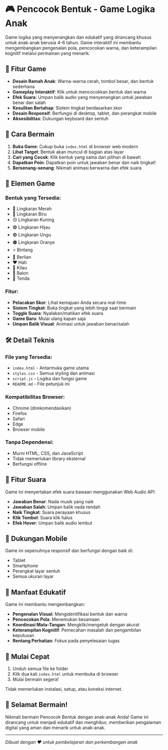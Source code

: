 # 🎮 Pencocok Bentuk - Game Logika Anak

Game logika yang menyenangkan dan edukatif yang dirancang khusus untuk anak-anak berusia 4-6 tahun. Game interaktif ini membantu mengembangkan pengenalan pola, pencocokan warna, dan keterampilan kognitif melalui permainan yang menarik.

## 🎯 Fitur Game

- **Desain Ramah Anak**: Warna-warna cerah, tombol besar, dan bentuk sederhana
- **Gameplay Interaktif**: Klik untuk mencocokkan bentuk dan warna
- **Efek Suara**: Umpan balik audio yang menyenangkan untuk jawaban benar dan salah
- **Kesulitan Bertahap**: Sistem tingkat berdasarkan skor
- **Desain Responsif**: Berfungsi di desktop, tablet, dan perangkat mobile
- **Aksesibilitas**: Dukungan keyboard dan sentuh

## 🚀 Cara Bermain

1. **Buka Game**: Cukup buka `index.html` di browser web modern
2. **Lihat Target**: Bentuk akan muncul di bagian atas layar
3. **Cari yang Cocok**: Klik bentuk yang sama dari pilihan di bawah
4. **Dapatkan Poin**: Dapatkan poin untuk jawaban benar dan naik tingkat!
5. **Bersenang-senang**: Nikmati animasi berwarna dan efek suara

## 🎨 Elemen Game

### Bentuk yang Tersedia:
- 🔴 Lingkaran Merah
- 🔵 Lingkaran Biru  
- 🟡 Lingkaran Kuning
- 🟢 Lingkaran Hijau
- 🟣 Lingkaran Ungu
- 🟠 Lingkaran Oranye
- ⭐ Bintang
- 💎 Berlian
- ❤️ Hati
- 🌟 Kilau
- 🎈 Balon
- 🎪 Tenda

### Fitur:
- **Pelacakan Skor**: Lihat kemajuan Anda secara real-time
- **Sistem Tingkat**: Buka tingkat yang lebih tinggi saat bermain
- **Toggle Suara**: Nyalakan/matikan efek suara
- **Game Baru**: Mulai ulang kapan saja
- **Umpan Balik Visual**: Animasi untuk jawaban benar/salah

## 🛠️ Detail Teknis

### File yang Tersedia:
- `index.html` - Antarmuka game utama
- `styles.css` - Semua styling dan animasi
- `script.js` - Logika dan fungsi game
- `README.md` - File petunjuk ini

### Kompatibilitas Browser:
- Chrome (direkomendasikan)
- Firefox
- Safari
- Edge
- Browser mobile

### Tanpa Dependensi:
- Murni HTML, CSS, dan JavaScript
- Tidak memerlukan library eksternal
- Berfungsi offline

## 🎵 Fitur Suara

Game ini menyertakan efek suara bawaan menggunakan Web Audio API:
- **Jawaban Benar**: Nada musik yang naik
- **Jawaban Salah**: Umpan balik nada rendah
- **Naik Tingkat**: Suara perayaan khusus
- **Klik Tombol**: Suara klik halus
- **Efek Hover**: Umpan balik audio lembut

## 📱 Dukungan Mobile

Game ini sepenuhnya responsif dan berfungsi dengan baik di:
- Tablet
- Smartphone
- Perangkat layar sentuh
- Semua ukuran layar

## 🎯 Manfaat Edukatif

Game ini membantu mengembangkan:
- **Pengenalan Visual**: Mengidentifikasi bentuk dan warna
- **Pencocokan Pola**: Menemukan kesamaan
- **Koordinasi Mata-Tangan**: Mengklik/mengetuk dengan akurat
- **Keterampilan Kognitif**: Pemecahan masalah dan pengambilan keputusan
- **Rentang Perhatian**: Fokus pada penyelesaian tugas

## 🚀 Mulai Cepat

1. Unduh semua file ke folder
2. Klik dua kali `index.html` untuk membuka di browser
3. Mulai bermain segera!

Tidak memerlukan instalasi, setup, atau koneksi internet.

## 🎉 Selamat Bermain!

Nikmati bermain Pencocok Bentuk dengan anak-anak Anda! Game ini dirancang untuk menjadi edukatif dan menghibur, memberikan pengalaman digital yang aman dan menarik untuk anak-anak.

---

*Dibuat dengan ❤️ untuk pembelajaran dan perkembangan anak*

